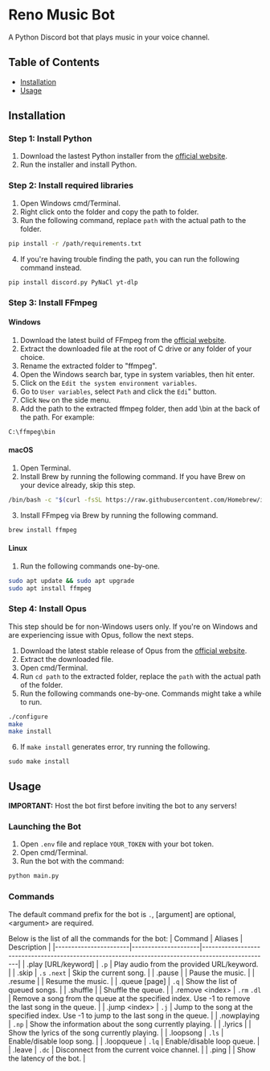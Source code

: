 # Reno Music Bot
A Python Discord bot that plays music in your voice channel.

## Table of Contents
- [Installation](#installation)
- [Usage](#usage)
  
## Installation
### Step 1: Install Python
  1. Download the lastest Python installer from the [official website](https://www.python.org/downloads/).
  2. Run the installer and install Python.

### Step 2: Install required libraries
  1. Open Windows cmd/Terminal.
  2. Right click onto the folder and copy the path to folder.
  3. Run the following command, replace `path` with the actual path to the folder.
```bash
pip install -r /path/requirements.txt
```
  4. If you're having trouble finding the path, you can run the following command instead.
 ```bash
pip install discord.py PyNaCl yt-dlp
```

### Step 3: Install FFmpeg
#### Windows
  1. Download the latest build of FFmpeg from the [official website](https://ffmpeg.org/download.html).
  2. Extract the downloaded file at the root of C drive or any folder of your choice.
  3. Rename the extracted folder to "ffmpeg".
  4. Open the Windows search bar, type in system variables, then hit enter.
  5. Click on the `Edit the system environment variables`.
  6. Go to `User variables`, select `Path` and click the `Edi`" button.
  7. Click `New` on the side menu.
  8. Add the path to the extracted ffmpeg folder, then add \bin at the back of the path. For example:
```bash
C:\ffmpeg\bin
```

#### macOS
  1. Open Terminal.
  2. Install Brew by running the following command. If you have Brew on your device already, skip this step.
```bash
/bin/bash -c "$(curl -fsSL https://raw.githubusercontent.com/Homebrew/install/HEAD/install.sh)"
```
  3. Install FFmpeg via Brew by running the following command.
```bash
brew install ffmpeg
```

#### Linux
  1. Run the following commands one-by-one.
```bash
sudo apt update && sudo apt upgrade
sudo apt install ffmpeg
```

### Step 4: Install Opus
  This step should be for non-Windows users only. If you're on Windows and are experiencing issue with Opus, follow the next steps.
  1. Download the latest stable release of Opus from the [official website](https://opus-codec.org/downloads/).
  2. Extract the downloaded file.
  3. Open cmd/Terminal.
  4. Run `cd path` to the extracted folder, replace the `path` with the actual path of the folder.
  5. Run the following commands one-by-one. Commands might take a while to run.
```bash
./configure
make
make install
```
  6. If `make install` generates error, try running the following.
```
sudo make install
```

## Usage
**IMPORTANT:** Host the bot first before inviting the bot to any servers!
### Launching the Bot
  1. Open `.env` file and replace `YOUR_TOKEN` with your bot token.
  2. Open cmd/Terminal.
  3. Run the bot with the command:
```bash
python main.py
```

### Commands
The default command prefix for the bot is `.`, [argument] are optional, &lt;argument&gt; are required.

Below is the list of all the commands for the bot:
| Command               | Aliases             | Description                                                                                       |
|-----------------------|---------------------|---------------------------------------------------------------------------------------------------|
| .play [URL/keyword]   | `.p`                | Play audio from the provided URL/keyword.                                                         |
| .skip                 | `.s` `.next`        | Skip the current song.                                                                            |
| .pause                |                     | Pause the music.                                                                                  |
| .resume               |                     | Resume the music.                                                                                 |
| .queue [page]         | `.q`                | Show the list of queued songs.                                                                    |
| .shuffle              |                     | Shuffle the queue.                                                                                |
| .remove &lt;index&gt; | `.rm` `.dl`         | Remove a song from the queue at the specified index. Use -1 to remove the last song in the queue. |
| .jump &lt;index&gt;   | `.j`                | Jump to the song at the specified index. Use -1 to jump to the last song in the queue.            |
| .nowplaying           | `.np`               | Show the information about the song currently playing.                                            |
| .lyrics               |                     | Show the lyrics of the song currently playing.                                                    |
| .loopsong             | `.ls`               | Enable/disable loop song.                                                                         |
| .loopqueue            | `.lq`               | Enable/disable loop queue.                                                                        |
| .leave                |  `.dc`              | Disconnect from the current voice channel.                                                        |
| .ping                 |                     | Show the latency of the bot.                                                                      |

